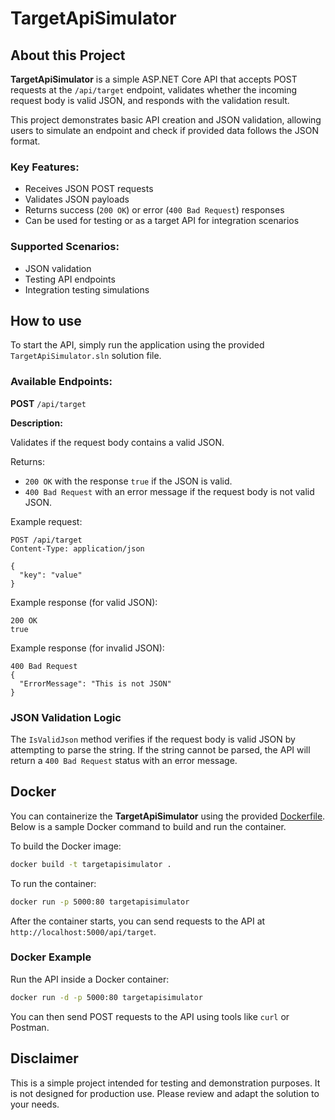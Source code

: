 # TargetApiSimulator

## About this Project

**TargetApiSimulator** is a simple ASP.NET Core API that accepts POST requests at the `/api/target` endpoint, 
validates whether the incoming request body is valid JSON, and responds with the validation result.

This project demonstrates basic API creation and JSON validation, 
allowing users to simulate an endpoint and check if provided data follows the JSON format.

### Key Features:

- Receives JSON POST requests
- Validates JSON payloads
- Returns success (`200 OK`) or error (`400 Bad Request`) responses
- Can be used for testing or as a target API for integration scenarios

### Supported Scenarios:

- JSON validation
- Testing API endpoints
- Integration testing simulations

## How to use

To start the API, simply run the application using the provided `TargetApiSimulator.sln` solution file.

### Available Endpoints:

**POST** `/api/target`

**Description:**

Validates if the request body contains a valid JSON.

Returns:

- `200 OK` with the response `true` if the JSON is valid.
- `400 Bad Request` with an error message if the request body is not valid JSON.

Example request:

```
POST /api/target
Content-Type: application/json

{
  "key": "value"
}
```

Example response (for valid JSON):

```
200 OK
true
```

Example response (for invalid JSON):

```
400 Bad Request
{
  "ErrorMessage": "This is not JSON"
}
```

### JSON Validation Logic

The `IsValidJson` method verifies if the request body is valid JSON by attempting to parse the string. 
If the string cannot be parsed, the API will return a `400 Bad Request` status with an error message.

## Docker

You can containerize the **TargetApiSimulator** using the provided [Dockerfile](https://hub.docker.com/r/mysttic/targetapisimulator). 
Below is a sample Docker command to build and run the container.

To build the Docker image:

```bash
docker build -t targetapisimulator .
```

To run the container:

```bash
docker run -p 5000:80 targetapisimulator
```

After the container starts, you can send requests to the API at `http://localhost:5000/api/target`.

### Docker Example

Run the API inside a Docker container:

```bash
docker run -d -p 5000:80 targetapisimulator
```

You can then send POST requests to the API using tools like `curl` or Postman.

## Disclaimer

This is a simple project intended for testing and demonstration purposes. 
It is not designed for production use. 
Please review and adapt the solution to your needs.
